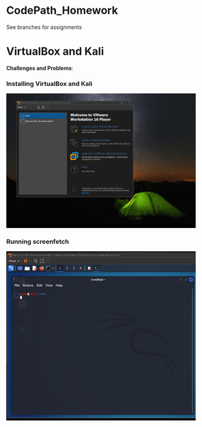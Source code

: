 # CodePath_Homework
See branches for assignments

# VirtualBox and Kali

**Challenges and Problems**: 

### Installing VirtualBox and Kali
<img src="vmware_kali.gif" alt="VMware/Kali Installation">
 
### Running screenfetch
<img src="screenfetch.gif" alt="Running screenfetch">
